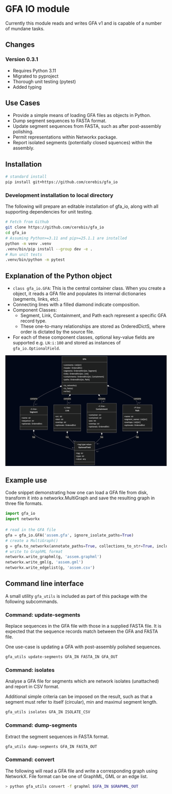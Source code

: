 # GFA IO module

Currently this module reads and writes GFA v1 and is capable of a number of mundane tasks. 

## Changes

### Version 0.3.1
- Requires Python 3.11
- Migrated to pyproject
- Thorough unit testing (pytest)
- Added typing

## Use Cases

- Provide a simple means of loading GFA files as objects in Python.
- Dump segment sequences to FASTA format.
- Update segment sequences from FASTA, such as after post-assembly polishing.
- Permit representations within Networkx package.
- Report isolated segments (potentially closed squences) within the assembly.

## Installation

```bash
# standard install
pip install git+https://github.com/cerebis/gfa_io
```
### Development installation to local directory
The following will prepare an editable installation of gfa_io, along with all supporting dependencies for unit testing.
```bash
# Fetch from Github
git clone https://github.com/cerebis/gfa_io
cd gfa_io
# Assuming Python>=3.11 and pip>=25.1.1 are installed
python -m venv .venv
.venv/bin/pip install --group dev -e .
# Run unit tests
.venv/bin/python -m pytest
```

## Explanation of the Python object

- `class gfa_io.GFA`: This is the central container class. When you create a object, it reads a GFA file and populates its internal dictionaries (segments, links, etc).
- Connecting lines with a filled diamond indicate composition.
- Component Classes:
    - Segment, Link, Containment, and Path each represent a specific GFA record type.
    - These one-to-many relationships are stored as OrderedDictS, where order is dictated by the source file.
- For each of these component classes, optional key-value fields are supported e.g. `LN:i:100` and stored as instances of `gfa_io.OptionalField`.


![class_diagram](figs/class-diagram.png)

## Example use

Code snippet demonstrating how one can load a GFA file from disk, transform it into a networkx.MultiGraph and save the resulting graph in three file formats.

```python
import gfa_io
import networkx

# read in the GFA file
gfa = gfa_io.GFA('assem.gfa', ignore_isolate_paths=True)
# create a MultiGraph()
g = gfa.to_networkx(annotate_paths=True, collections_to_str=True, include_seq=True)
# write to GraphML format
networkx.write_graphml(g, 'assem.graphml')
networkx.write_gml(g, 'assem.gml')
networkx.write_edgelist(g, 'assem.csv')
```

## Command line interface

A small utility `gfa_utils` is included as part of this package with the following subcommands.

### Command: update-segments
Replace sequences in the GFA file with those in a supplied FASTA file. It is expected that the sequence
records match between the GFA and FASTA file.

One use-case is updating a GFA with post-assembly polished sequences.

```bash
gfa_utils update-segments GFA_IN FASTA_IN GFA_OUT
```

### Command: isolates

Analyse a GFA file for segments which are network isolates (unattached) and report in CSV format.

Additional simple criteria can be imposed on the result, such as that a segment must refer to itself (circular), min and maximul segment length.

```bash
gfa_utils isolates GFA_IN ISOLATE_CSV
```

### Command: dump-segments

Extract the segment sequences in FASTA format.

```bash
gfa_utils dump-segments GFA_IN FASTA_OUT
``` 

### Command: convert

The following will read a GFA file and write a corresponding graph using NetworkX. File format can be one of GraphML, GML or an edge list.

```bash
> python gfa_utils convert -f graphml $GFA_IN $GRAPHML_OUT
```
